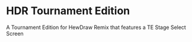 # HDR Tournament Edition
 A Tournament Edition for HewDraw Remix that features a TE Stage Select Screen 
